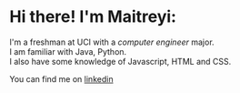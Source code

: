 # Hi there! I'm Maitreyi:  

I'm a freshman at UCI with a _computer engineer_ major.  
I am familiar with Java, Python.  
I also have some knowledge of Javascript, HTML and CSS.  


You can find me on [linkedin](https://www.linkedin.com/in/maitreyi-pareek-0730b0229/) 

